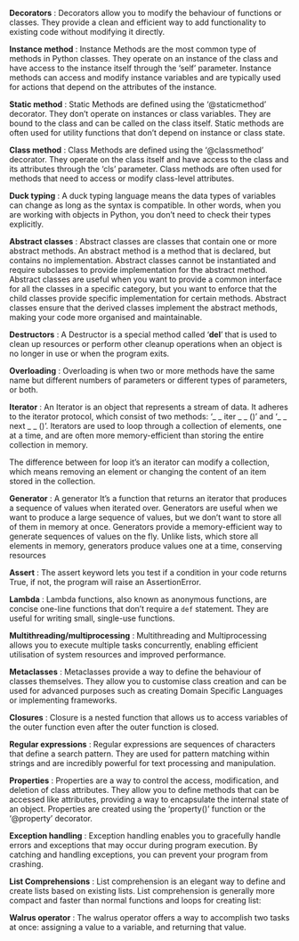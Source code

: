 **Decorators** : Decorators allow you to modify the behaviour of functions or classes. They provide a clean and efficient way to add functionality to existing code without modifying it directly. 

**Instance method** : Instance Methods are the most common type of methods in Python classes. They operate on an instance of the class and have access to the instance itself through the ‘self’ parameter. Instance methods can access and modify instance variables and are typically used for actions that depend on the attributes of the instance. 

**Static method** : Static Methods are defined using the ‘@staticmethod’ decorator. They don’t operate on instances or class variables. They are bound to the class and can be called on the class itself. Static methods are often used for utility functions that don’t depend on instance or class state.

**Class method** : Class Methods are defined using the ‘@classmethod’ decorator. They operate on the class itself and have access to the class and its attributes through the ‘cls’ parameter. Class methods are often used for methods that need to access or modify class-level attributes.   

**Duck typing** : A duck typing language means the data types of variables can change as long as the syntax is compatible. In other words, when you are working with objects in Python, you don’t need to check their types explicitly. 

**Abstract classes** : Abstract classes are classes that contain one or more abstract methods. An abstract method is a method that is declared, but contains no implementation. Abstract classes cannot be instantiated and require subclasses to provide implementation for the abstract method. 
Abstract classes are useful when you want to provide a common interface for all the classes in a specific category, but you want to enforce that the child classes provide specific implementation for certain methods. Abstract classes ensure that the derived classes implement the abstract methods, making your code more organised and maintainable.


**Destructors** :  A Destructor is a special method called ‘__del__’ that is used to clean up resources or perform other cleanup operations when an object is no longer in use or when the program exits. 

**Overloading** : Overloading is when two or more methods have the same name but different numbers of parameters or different types of parameters, or both. 

**Iterator** : An Iterator is an object that represents a stream of data. It adheres to the iterator protocol, which consist of two methods: ‘_ _ iter _ _ ()’ and  ‘_ _ next _ _ ()’. Iterators are used to loop through a collection of elements, one at a time, and are often more memory-efficient than storing the entire collection in memory. 

The difference between for loop it’s an iterator can modify a collection, which means removing an element or changing the content of an item stored in the collection. 

**Generator** : A generator It’s a function that returns an iterator that  produces a sequence of values when iterated over. Generators are useful when we want to produce a large sequence of values, but we don’t want to store all of them in memory at once. Generators provide a memory-efficient way to generate sequences of values on the fly. Unlike lists, which store all elements in memory, generators produce values one at a time, conserving resources

**Assert** : The assert keyword lets you test if a condition in your code returns True, if not, the program will raise an AssertionError.

**Lambda** : Lambda functions, also known as anonymous functions, are concise one-line functions that don’t require a `def` statement. They are useful for writing small, single-use functions.

**Multithreading/multiprocessing** : Multithreading and Multiprocessing allows you to execute multiple tasks concurrently, enabling efficient utilisation of system resources and improved performance.

**Metaclasses** : Metaclasses provide a way to define the behaviour of classes themselves. They allow you to customise class creation and can be used for advanced purposes such as creating Domain Specific Languages or implementing frameworks.

**Closures** : Closure is a nested function that allows us to access variables of the outer function even after the outer function is closed.

**Regular expressions** : Regular expressions are sequences of characters that define a search pattern. They are used for pattern matching within strings and are incredibly powerful for text processing and manipulation. 

**Properties** : Properties are a way to control the access, modification, and deletion of class attributes. They allow you to define methods that can be accessed like attributes, providing a way to encapsulate the internal state of an object. Properties are created using the ‘property()’ function or the ‘@property’ decorator.

**Exception handling** : Exception handling enables you to gracefully handle errors and exceptions that may occur during program execution. By catching and handling exceptions, you can prevent your program from crashing.

**List Comprehensions** : List comprehension is an elegant way to define and create lists based on existing lists. List comprehension is generally more compact and faster than normal functions and loops for creating list:

**Walrus operator** : The walrus operator offers a way to accomplish two tasks at once: assigning a value to a variable, and returning that value.